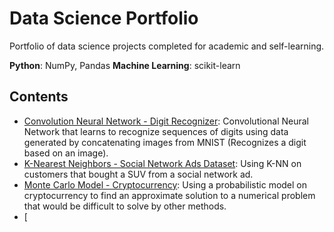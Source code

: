 # Data Science Portfolio

Portfolio of data science projects completed for academic and self-learning.

**Python**: NumPy, Pandas
**Machine Learning**: scikit-learn

## Contents
 - [Convolution Neural Network - Digit Recognizer](https://github.com/melvfnz/data_science_portfolio/blob/master/digit_recognizer.ipynb): Convolutional Neural Network that learns to recognize sequences of digits using data generated by concatenating images from MNIST (Recognizes a digit based on an image).
 - [K-Nearest Neighbors - Social Network Ads Dataset](https://github.com/melvfernandez/data_science_portfolio/blob/master/K_Nearest_Neighbors/K-Nearest%20Neighbors%20On%20Social%20Network%20Ads.ipynb): Using K-NN on customers that bought a SUV from a social network ad.
 - [Monte Carlo Model - Cryptocurrency](https://github.com/melvfernandez/data_science_portfolio/blob/master/Cryptocurrency%20Market%20Analysis.ipynb): Using a probabilistic model on cryptocurrency to find an approximate solution to a numerical problem that would be difficult to solve by other methods.
 - [
